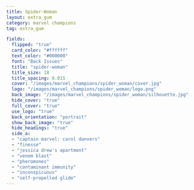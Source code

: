 ```yaml
---
title: Spider-Woman
layout: extra_gum
category: marvel champions
tag: extra_gum

fields:
  flipped: "true"
  card_color: "#ffffff"
  text_color: "#000000"
  font: "Back Issues"
  title: "spider-woman"
  title_size: 18
  title_spacing: 0.015
  cover: "/images/marvel_champions/spider_woman/cover.jpg"
  logo: "/images/marvel_champions/spider_woman/logo.png"
  back_image: "/images/marvel_champions/spider_woman/silhouette.jpg"
  hide_cover: "true"
  full_cover: "true"
  use_logo: "true"
  back_orientation: "portrait"
  show_back_image: "true"
  hide_headings: "true"
  side_a:
  - "captain marvel: carol danvers"
  - "finesse"
  - "jessica drew's apartment"
  - "venom blast"
  - "pheromones"
  - "contaminant immunity"
  - "inconspicuous"
  - "self-propelled glide"
---
```

